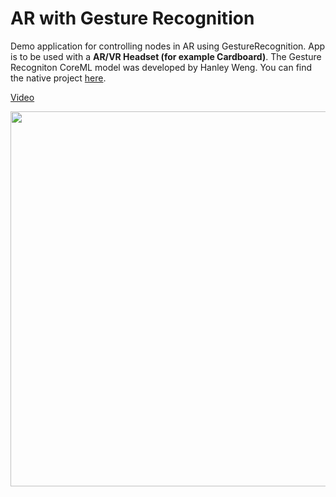 # AR with Gesture Recognition

Demo application for controlling nodes in AR using GestureRecognition. App is to be used with a **AR/VR Headset (for example Cardboard)**. The Gesture Recogniton CoreML model was developed by Hanley Weng. You can find the native project [here](https://github.com/hanleyweng/Gesture-Recognition-101-CoreML-ARKit).

[Video](https://streamable.com/njpt8)

<img src="gesture.gif" width="600">

